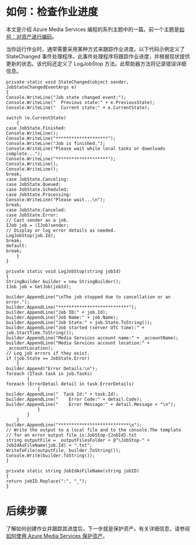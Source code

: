<properties linkid="develop-media-services-how-to-guides-check-job-progress" urlDisplayName="Check Job Progress" pageTitle="How to Check Job Progress in Media Services - Azure" metaKeywords="" description="Learn how to use event handler code to track job progress and send status updates. Code samples are written in C# and use the Media Services SDK for .NET." metaCanonical="" services="media-services" documentationCenter="" title="How to: Check Job Progress" authors="migree" solutions="" manager="" editor="" />
<tags ms.service="media-services"
    ms.date="02/10/2015"
    wacn.date=""
    />

如何：检查作业进度
==================

本文是介绍 Azure Media Services 编程的系列主题中的一篇。前一个主题是[如何：对资产进行编码](http://go.microsoft.com/fwlink/?LinkID=301753&clcid=0x409)。

当你运行作业时，通常需要采用某种方式来跟踪作业进度。以下代码示例定义了 StateChanged 事件处理程序。此事件处理程序将跟踪作业进度，并根据现状提供更新的状态。该代码还定义了 LogJobStop 方法。此帮助器方法将记录错误详细信息。

``` {}
private static void StateChanged(object sender, JobStateChangedEventArgs e)
{
Console.WriteLine("Job state changed event:");
Console.WriteLine("  Previous state:" + e.PreviousState);
Console.WriteLine("  Current state:" + e.CurrentState);

switch (e.CurrentState)
    {
case JobState.Finished:
Console.WriteLine();
Console.WriteLine("********************");
Console.WriteLine("Job is finished.");
Console.WriteLine("Please wait while local tasks or downloads complete...");
Console.WriteLine("********************");
Console.WriteLine();
Console.WriteLine();
break;
case JobState.Canceling:
case JobState.Queued:
case JobState.Scheduled:
case JobState.Processing:
Console.WriteLine("Please wait...\n");
break;
case JobState.Canceled:
case JobState.Error:
// Cast sender as a job.
IJob job = (IJob)sender;
// Display or log error details as needed.
LogJobStop(job.Id);
break;
default:
break;
    }
}

private static void LogJobStop(string jobId)
{
StringBuilder builder = new StringBuilder();
IJob job = GetJob(jobId);

builder.AppendLine("\nThe job stopped due to cancellation or an error.");
builder.AppendLine("***************************");
builder.AppendLine("Job ID:" + job.Id);
builder.AppendLine("Job Name:" + job.Name);
builder.AppendLine("Job State:" + job.State.ToString());
builder.AppendLine("Job started (server UTC time):" + job.StartTime.ToString());
builder.AppendLine("Media Services account name:" + _accountName);
builder.AppendLine("Media Services account location:" + _accountLocation);
// Log job errors if they exist.  
if (job.State == JobState.Error)
    {
builder.Append("Error Details:\n");
foreach (ITask task in job.Tasks)
        {
foreach (ErrorDetail detail in task.ErrorDetails)
            {
builder.AppendLine("  Task Id:" + task.Id);
builder.AppendLine("    Error Code:" + detail.Code);
builder.AppendLine("    Error Message:" + detail.Message + "\n");
            }
        }
    }
builder.AppendLine("***************************\n");
// Write the output to a local file and to the console.The template 
// for an error output file is:JobStop-{JobId}.txt
string outputFile = _outputFilesFolder + @"\JobStop-" + JobIdAsFileName(job.Id) + ".txt";
WriteToFile(outputFile, builder.ToString());
Console.Write(builder.ToString());
}

private static string JobIdAsFileName(string jobID)
{
return jobID.Replace(":", "_");
}
```

后续步骤
========

了解如何创建作业并跟踪其进度后，下一步就是保护资产。有关详细信息，请参阅[如何使用 Azure Media Services 保护资产](http://go.microsoft.com/fwlink/?LinkID=301813&clcid=0x409)。

